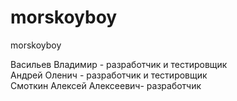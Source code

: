 # morskoyboy
morskoyboy<br />

Васильев Владимир - разработчик и тестировщик<br />
Андрей Оленич - разработчик и тестировщик<br />
Смоткин Алексей Алексеевич- разработчик<br />

